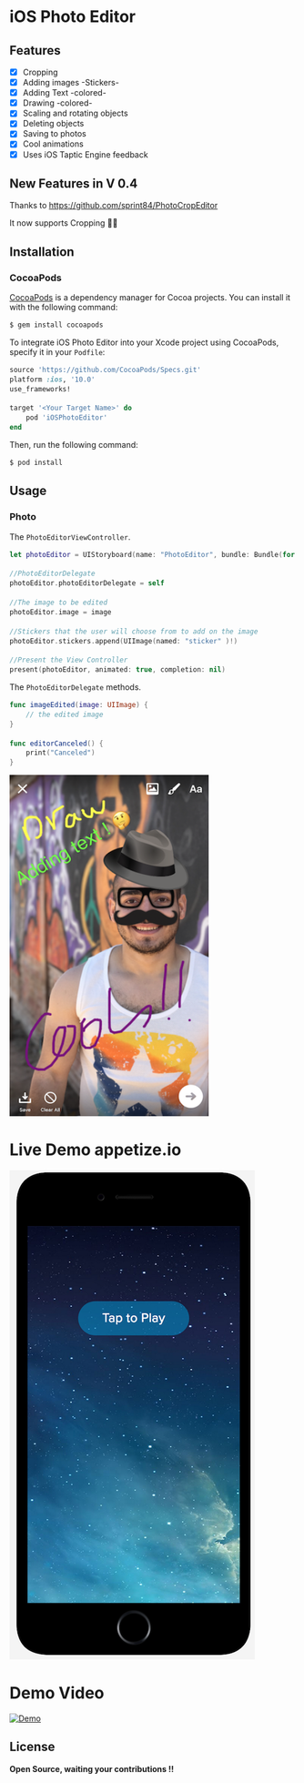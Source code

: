 # iOS Photo Editor

## Features
- [x] Cropping 
- [x] Adding images -Stickers-
- [x] Adding Text -colored- 
- [x] Drawing -colored-
- [x] Scaling and rotating objects 
- [x] Deleting objects 
- [x] Saving to photos 
- [x] Cool animations 
- [x] Uses iOS Taptic Engine feedback 

## New Features in V 0.4 

Thanks to https://github.com/sprint84/PhotoCropEditor 

It now supports Cropping 💃🏻

## Installation

### CocoaPods

[CocoaPods](http://cocoapods.org) is a dependency manager for Cocoa projects. You can install it with the following command:

```bash
$ gem install cocoapods
```
To integrate iOS Photo Editor into your Xcode project using CocoaPods, specify it in your `Podfile`:
```ruby
source 'https://github.com/CocoaPods/Specs.git'
platform :ios, '10.0'
use_frameworks!

target '<Your Target Name>' do
    pod 'iOSPhotoEditor'
end
```

Then, run the following command:

```bash
$ pod install
```

## Usage

### Photo

The `PhotoEditorViewController`.

```swift
let photoEditor = UIStoryboard(name: "PhotoEditor", bundle: Bundle(for: PhotoEditorViewController.self)).instantiateViewController(withIdentifier: "PhotoEditorViewController") as! PhotoEditorViewController

//PhotoEditorDelegate
photoEditor.photoEditorDelegate = self

//The image to be edited 
photoEditor.image = image

//Stickers that the user will choose from to add on the image         
photoEditor.stickers.append(UIImage(named: "sticker" )!)

//Present the View Controller
present(photoEditor, animated: true, completion: nil)
```
The `PhotoEditorDelegate` methods.

```swift
func imageEdited(image: UIImage) {
    // the edited image
}
    
func editorCanceled() {
    print("Canceled")
}

```

<img src="screenshot.PNG" width="350" height="600" />

# Live Demo appetize.io
[![Demo](appetize.png)](https://appetize.io/app/jtanmwtzbz1favhvhw5g24n7b0?device=iphone7plus&scale=50&orientation=portrait&osVersion=10.3)


# Demo Video 
[![Demo](https://img.youtube.com/vi/9VeIl9i30dI/0.jpg)](https://youtu.be/9VeIl9i30dI)


License
----
**Open Source, waiting your contributions !!**
